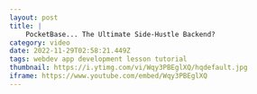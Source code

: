 ```yaml
---
layout: post
title: |
    PocketBase... The Ultimate Side-Hustle Backend?
category: video
date: 2022-11-29T02:58:21.449Z
tags: webdev app development lesson tutorial
thumbnail: https://i.ytimg.com/vi/Wqy3PBEglXQ/hqdefault.jpg
iframe: https://www.youtube.com/embed/Wqy3PBEglXQ
---
```

